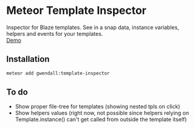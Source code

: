 Meteor Template Inspector
=======================

Inspector for Blaze templates. See in a snap data, instance variables, helpers and events for your templates.  
[Demo](https://template-inspector.meteor.com)  

Installation
------------

``` sh
meteor add gwendall:template-inspector
```

To do
------------  
- Show proper file-tree for templates (showing nested tpls on click)  
- Show helpers values (right now, not possible since helpers relying on Template.instance() can't get called from outside the template itself)
